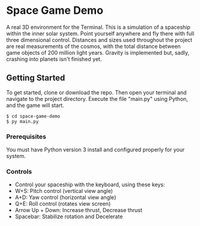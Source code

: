 # Space Game Demo

A real 3D environment for the Terminal. This is a simulation of a spaceship within the inner solar system. Point yourself anywhere and fly there with full three dimensional control. Distances and sizes used throughout the project are real measurements of the cosmos, with the total distance between game objects of 200 million light years. Gravity is implemented but, sadly, crashing into planets isn't finished yet.

## Getting Started

To get started, clone or download the repo. Then open your terminal and navigate to the project directory. Execute the file "main.py" using Python, and the game will start.

```
$ cd space-game-demo
$ py main.py
```

### Prerequisites

You must have Python version 3 install and configured properly for your system.

### Controls

* Control your spaceship with the keyboard, using these keys:
* W+S: Pitch control (vertical view angle)
* A+D: Yaw control (horizontal view angle)
* Q+E: Roll control (rotates view screen)
* Arrow Up + Down: Increase thrust, Decrease thrust
* Spacebar: Stabilize rotation and Decelerate
